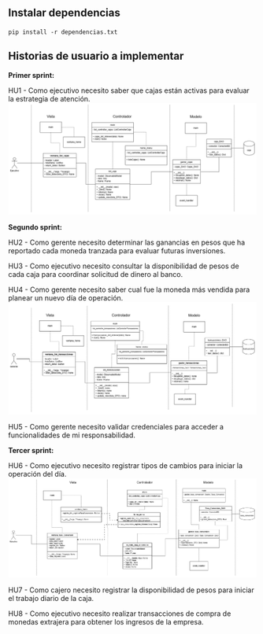 
## Instalar dependencias
```
pip install -r dependencias.txt
```


## Historias de usuario a implementar

**Primer sprint:**

HU1 - Como ejecutivo necesito saber que cajas están activas para evaluar la estrategia de atención.
![Diagrama HU1](Diagramas/HU1_mostrarCajasDisponibles.drawio.png)



**Segundo sprint:**

HU2 - Como gerente necesito determinar las ganancias en pesos que ha reportado cada moneda tranzada para evaluar futuras inversiones.

HU3 - Como ejecutivo necesito consultar la disponibilidad de pesos de cada caja para coordinar solicitud de dinero al banco.

HU4 - Como gerente necesito saber cual fue la moneda más vendida para planear un nuevo día de operación.
![Diagrama HU4](Diagramas/HU4_monedaMasVendida.png)



HU5 - Como gerente necesito validar credenciales para acceder a funcionalidades de mi responsabilidad.


**Tercer sprint:**

HU6 - Como ejecutivo necesito registrar tipos de cambios para iniciar la operación del día.
![Diagrama HU4](Diagramas/HU6_IngresarTipoCambio.png)


HU7 - Como cajero necesito registrar la disponibilidad de pesos para iniciar el trabajo diario de la caja.

HU8 - Como ejecutivo necesito realizar transacciones de compra de monedas extrajera para obtener los ingresos de la empresa.
